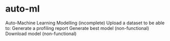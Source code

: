 # auto-ml
Auto-Machine Learning Modelling (incomplete)
Upload a dataset to be able to:
  Generate a profiling report 
  Generate best model (non-functional)
  Download model (non-functional)
